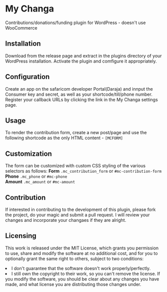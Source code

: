 # My Changa
Contributions/donations/funding plugin for WordPress - doesn't use WooCommerce

## Installation
Download from the release page and extract in the plugins directory of your WordPress installation. Activate the plugin and comfigure it appropriately.

## Configuration
Create an app on the safaricom developer Portal(Daraja) and innput the Consumer key and secret, as well as your shortcode/till/phone number. Register your callback URLs by clicking the link in the My Changa settings page.

## Usage
To render the contribution form, create a new post/page and use the following shortcode as the only HTML content - `[MCFORM]`

## Customization
The form can be customized with custom CSS styling of the various selectors as follows:
  <b>Form</b> `.mc_contribution_form` or `#mc-contribution-form`<br>
  <b>Phone</b> `.mc_phone` or `#mc-phone`<br>
  <b>Amount</b> `.mc_amount` or `#mc-amount`<br>

## Contribution
If interested in contributing to the development of this plugin, please fork the project, do your magic and submit a pull request. I will review your changes and incorporate your changaes if they are alright.

## Licensing
This work is released under the MIT License, which grants you permission to use, share and modify the software at no additional cost, and for you to optionally grant the same right to others, subject to two conditions:

<li>I don't guarantee that the software doesn't work properly/perfectly.</li>
<li>I still own the copyright to their work, so you can't remove the license. If you modify the software, you should be clear about any changes you have made, and what license you are distributing those changes under.</li>
